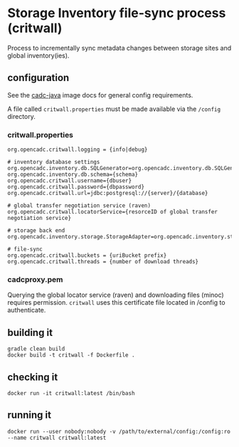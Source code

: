 # Storage Inventory file-sync process (critwall)

Process to incrementally sync metadata changes between storage sites and global inventory(ies).

## configuration
See the [cadc-java](https://github.com/opencadc/docker-base/tree/master/cadc-java) image docs for general config requirements.

A file called `critwall.properties` must be made available via the `/config` directory.

### critwall.properties
```
org.opencadc.critwall.logging = {info|debug}

# inventory database settings
org.opencadc.inventory.db.SQLGenerator=org.opencadc.inventory.db.SQLGenerator
org.opencadc.inventory.db.schema={schema}
org.opencadc.critwall.username={dbuser}
org.opencadc.critwall.password={dbpassword}
org.opencadc.critwall.url=jdbc:postgresql://{server}/{database}

# global transfer negotiation service (raven)
org.opencadc.critwall.locatorService={resorceID of global transfer negotiation service}

# storage back end
org.opencadc.inventory.storage.StorageAdapter=org.opencadc.inventory.storage.fs.FileSystemStorageAdapter

# file-sync
org.opencadc.critwall.buckets = {uriBucket prefix}
org.opencadc.critwall.threads = {number of download threads}
```

### cadcproxy.pem
Querying the global locator service (raven) and downloading files (minoc) requires permission. `critwall` uses 
this certificate file located in /config to authenticate.

## building it
```
gradle clean build
docker build -t critwall -f Dockerfile .
```

## checking it
```
docker run -it critwall:latest /bin/bash
```

## running it
```
docker run --user nobody:nobody -v /path/to/external/config:/config:ro --name critwall critwall:latest
```

